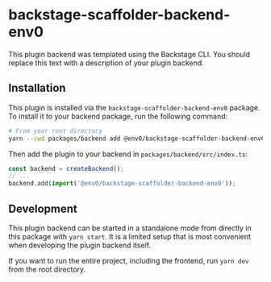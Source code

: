 # backstage-scaffolder-backend-env0

This plugin backend was templated using the Backstage CLI. You should replace this text with a description of your plugin backend.

## Installation

This plugin is installed via the `backstage-scaffolder-backend-env0` package. To install it to your backend package, run the following command:

```bash
# From your root directory
yarn --cwd packages/backend add @env0/backstage-scaffolder-backend-env0
```

Then add the plugin to your backend in `packages/backend/src/index.ts`:

```ts
const backend = createBackend();
// ...
backend.add(import('@env0/backstage-scaffolder-backend-env0'));
```

## Development

This plugin backend can be started in a standalone mode from directly in this
package with `yarn start`. It is a limited setup that is most convenient when
developing the plugin backend itself.

If you want to run the entire project, including the frontend, run `yarn dev` from the root directory.
